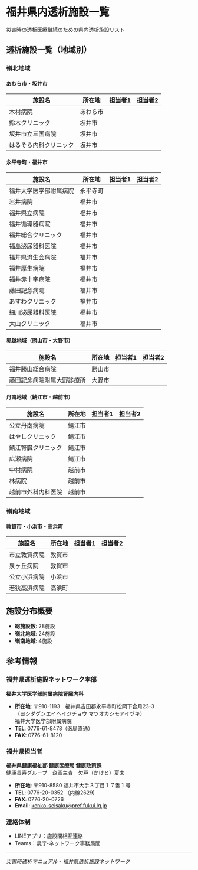# 福井県内透析施設一覧

災害時の透析医療継続のための県内透析施設リスト

## 透析施設一覧（地域別）

### 嶺北地域

#### あわら市・坂井市
| 施設名 | 所在地 | 担当者1 | 担当者2 |
|--------|--------|--------|--------|
| 木村病院 | あわら市 | | |
| 鈴木クリニック | 坂井市 | | |
| 坂井市立三国病院 | 坂井市 | | |
| はるそら内科クリニック | 坂井市 | | |

#### 永平寺町・福井市
| 施設名 | 所在地 | 担当者1 | 担当者2 |
|--------|--------|--------|--------|
| 福井大学医学部附属病院 | 永平寺町 | | |
| 岩井病院 | 福井市 | | |
| 福井県立病院 | 福井市 | | |
| 福井循環器病院 | 福井市 | | |
| 福井総合クリニック | 福井市 | | |
| 福島泌尿器科医院 | 福井市 | | |
| 福井県済生会病院 | 福井市 | | |
| 福井厚生病院 | 福井市 | | |
| 福井赤十字病院 | 福井市 | | |
| 藤田記念病院 | 福井市 | | |
| あすわクリニック | 福井市 | | |
| 細川泌尿器科医院 | 福井市 | | |
| 大山クリニック | 福井市 | | |

#### 奥越地域（勝山市・大野市）
| 施設名 | 所在地 | 担当者1 | 担当者2 |
|--------|--------|--------|--------|
| 福井勝山総合病院 | 勝山市 | | |
| 藤田記念病院附属大野診療所 | 大野市 | | |

#### 丹南地域（鯖江市・越前市）
| 施設名 | 所在地 | 担当者1 | 担当者2 |
|--------|--------|--------|--------|
| 公立丹南病院 | 鯖江市 | | |
| はやしクリニック | 鯖江市 | | |
| 鯖江腎臓クリニック | 鯖江市 | | |
| 広瀬病院 | 鯖江市 | | |
| 中村病院 | 越前市 | | |
| 林病院 | 越前市 | | |
| 越前市外科内科医院 | 越前市 | | |

### 嶺南地域

#### 敦賀市・小浜市・高浜町
| 施設名 | 所在地 | 担当者1 | 担当者2 |
|--------|--------|--------|--------|
| 市立敦賀病院 | 敦賀市 | | |
| 泉ヶ丘病院 | 敦賀市 | | |
| 公立小浜病院 | 小浜市 | | |
| 若狭高浜病院 | 高浜町 | | |

## 施設分布概要

- **総施設数**: 28施設
- **嶺北地域**: 24施設
- **嶺南地域**: 4施設

## 参考情報

### 福井県透析施設ネットワーク本部
**福井大学医学部附属病院腎臓内科**

- **所在地**: 〒910-1193　福井県吉田郡永平寺町松岡下合月23-3  
  （ヨシダグンエイヘイジチョウ マツオカシモアイヅキ）  
  福井大学医学部附属病院
- **TEL**: 0776-61-8478（医局直通）
- **FAX**: 0776-61-8120

### 福井県担当者
**福井県健康福祉部 健康医療局 健康政策課**  
健康長寿グループ　企画主査　欠戸（かけと）夏未

- **所在地**: 〒910-8580 福井市大手３丁目１７番１号
- **TEL**: 0776-20-0352 （内線2629)
- **FAX**: 0776-20-0726
- **Email**: kenko-seisaku@pref.fukui.lg.jp

### 連絡体制
- LINEアプリ：施設間相互連絡
- Teams：県庁-ネットワーク事務局間


---
*災害時透析マニュアル - 福井県透析施設ネットワーク*